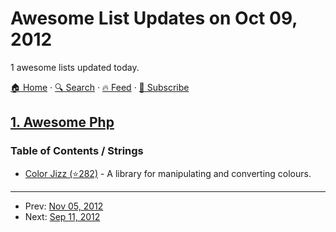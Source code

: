 # Awesome List Updates on Oct 09, 2012

1 awesome lists updated today.

[🏠 Home](/README.md) · [🔍 Search](https://www.trackawesomelist.com/search/) · [🔥 Feed](https://www.trackawesomelist.com/rss.xml) · [📮 Subscribe](https://trackawesomelist.us17.list-manage.com/subscribe?u=d2f0117aa829c83a63ec63c2f&id=36a103854c)



## [1. Awesome Php](/content/ziadoz/awesome-php/README.md)

### Table of Contents / Strings

*   [Color Jizz (⭐282)](https://github.com/mikeemoo/ColorJizz-PHP) - A library for manipulating and converting colours.

---

- Prev: [Nov 05, 2012](/content/2012/11/05/README.md)
- Next: [Sep 11, 2012](/content/2012/09/11/README.md)